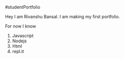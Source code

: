 #studentPortfolio

Hey I am Rivanshu Bansal.
I  am making my first portfolio.


For now I know
1. Javascript
1. Nodejs
1. Html
1. repl.it